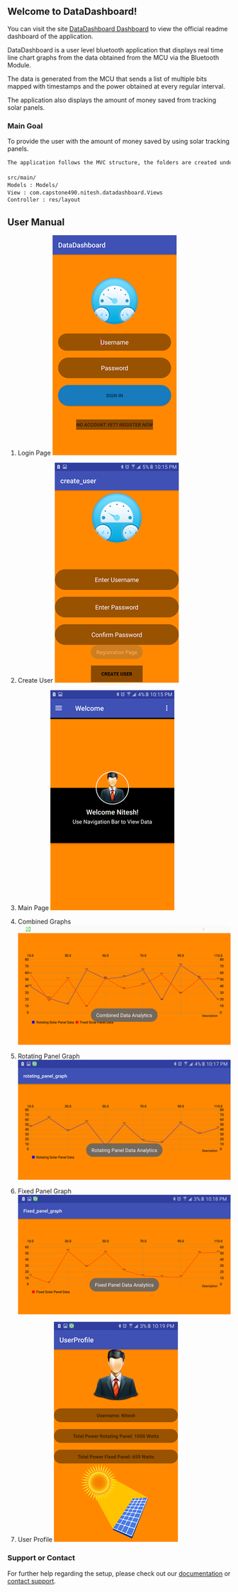 ## Welcome to DataDashboard!

You can visit the site [DataDashboard Dashboard](https://nitesh2104.github.io/DataDashboard//) to view the official readme dashboard of the application.

DataDashboard is a user level bluetooth application that displays real time line chart graphs from the data obtained from the MCU via the Bluetooth Module.

The data is generated from the MCU that sends a list of multiple bits mapped with timestamps and the power obtained  at every regular interval.

The application also displays the amount of money saved from tracking solar panels.


### Main Goal 

To provide the user with the amount of money saved by using solar tracking panels.


```markdown
The application follows the MVC structure, the folders are created under src/ directory

src/main/
Models : Models/
View : com.capstone490.nitesh.datadashboard.Views
Controller : res/layout

```

## User Manual
1. Login Page
![Login](https://github.com/nitesh2104/DataDashboard/blob/master/Screenshots-DataDashboard/Login.png)

2. Create User
![CreateUser](https://github.com/nitesh2104/DataDashboard/blob/master/Screenshots-DataDashboard/CreateUser.png)

3. Main Page
![MainPage](https://github.com/nitesh2104/DataDashboard/blob/master/Screenshots-DataDashboard/Welcome.png)

4. Combined Graphs
![CombinedGraph](https://github.com/nitesh2104/DataDashboard/blob/master/Screenshots-DataDashboard/CombinedGraph.png)

5. Rotating Panel Graph
![RotatingPanelGraph](https://github.com/nitesh2104/DataDashboard/blob/master/Screenshots-DataDashboard/RotatingPanelGraph.png)

6. Fixed Panel Graph
![FixedPanelGraph](https://github.com/nitesh2104/DataDashboard/blob/master/Screenshots-DataDashboard/FixedPanelGraph.png)

7. User Profile
![UserProfile](https://github.com/nitesh2104/DataDashboard/blob/master/Screenshots-DataDashboard/UserProfile.png)

### Support or Contact

For further help regarding the setup, please check out our [documentation](https://github.com/nitesh2104/DataDashboard/tree/master/Documentation) or [contact support](nitesharora21@gmail.com).
